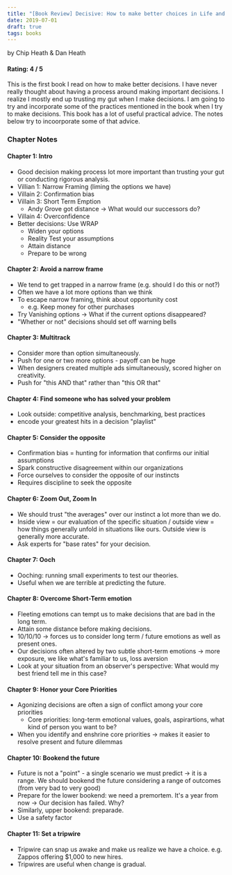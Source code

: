 ```yaml
---
title: "[Book Review] Decisive: How to make better choices in Life and Work"
date: 2019-07-01
draft: true
tags: books
---
```

by Chip Heath & Dan Heath

#### Rating: 4 / 5

This is the first book I read on how to make better decisions. I have never really thought about having a process around making important decisions. I realize I mostly end up trusting my gut when I make decisions. I am going to try and incorporate some of the practices mentioned in the book when I try to make decisions. This book has a lot of useful practical advice. The notes below try to incoorporate some of that advice.

### Chapter Notes

#### Chapter 1: Intro

- Good decision making process lot more important than trusting your gut or conducting rigorous analysis.
- Villian 1: Narrow Framing (liming the options we have)
- Villain 2: Confirmation bias
- Villain 3: Short Term Emption
  - Andy Grove got distance -> What would our successors do?
- Villain 4: Overconfidence
- Better decisions: Use WRAP
  - Widen your options
  - Reality Test your assumptions
  - Attain distance
  - Prepare to be wrong

#### Chapter 2: Avoid a narrow frame

- We tend to get trapped in a narrow frame (e.g. should I do this or not?)
- Often we have a lot more options than we think
- To escape narrow framing, think about opportunity cost
  - e.g. Keep money for other purchases
- Try Vanishing options -> What if the current options disappeared?
- "Whether or not" decisions should set off warning bells

#### Chapter 3: Multitrack

- Consider more than option simultaneously.
- Push for one or two more options - payoff can be huge
- When designers created multiple ads simultaneously, scored higher on creativity.
- Push for "this AND that" rather than "this OR that"

#### Chapter 4: Find someone who has solved your problem

- Look outside: competitive analysis, benchmarking, best practices
- encode your greatest hits in a decision "playlist"

#### Chapter 5: Consider the opposite

- Confirmation bias = hunting for information that confirms our initial assumptions
- Spark constructive disagreement within our organizations
- Force ourselves to consider the opposite of our instincts
- Requires discipline to seek the opposite

#### Chapter 6: Zoom Out, Zoom In

- We should trust "the averages" over our instinct a lot more than we do.
- Inside view = our evaluation of the specific situation / outside view = how things generally unfold in situations like ours. Outside view is generally more accurate.
- Ask experts for "base rates" for your decision.

#### Chapter 7: Ooch

- Ooching: running small experiments to test our theories.
- Useful when we are terrible at predicting the future.

#### Chapter 8: Overcome Short-Term emotion

- Fleeting emotions can tempt us to make decisions that are bad in the long term.
- Attain some distance before making decisions.
- 10/10/10 -> forces us to consider long term / future emotions as well as present ones.
- Our decisions often altered by two subtle short-term emotions -> more exposure, we like what's familiar to us, loss aversion
- Look at your situation from an observer's perspective: What would my best friend tell me in this case?

#### Chapter 9: Honor your Core Priorities

- Agonizing decisions are often a sign of conflict among your core priorities
  - Core priorities: long-term emotional values, goals, aspirartions, what kind of person you want to be?
- When you identify and enshrine core priorities -> makes it easier to resolve present and future dilemmas

#### Chapter 10: Bookend the future

- Future is not a "point" - a single scenario we must predict -> it is a range. We should bookend the future considering a range of outcomes (from very bad to very good)
- Prepare for the lower bookend: we need a premortem. It's a year from now -> Our decision has failed. Why?
- Similarly, upper bookend: preparade.
- Use a safety factor

#### Chapter 11: Set a tripwire

- Tripwire can snap us awake and make us realize we have a choice. e.g. Zappos offering $1,000 to new hires.
- Tripwires are useful when change is gradual.
